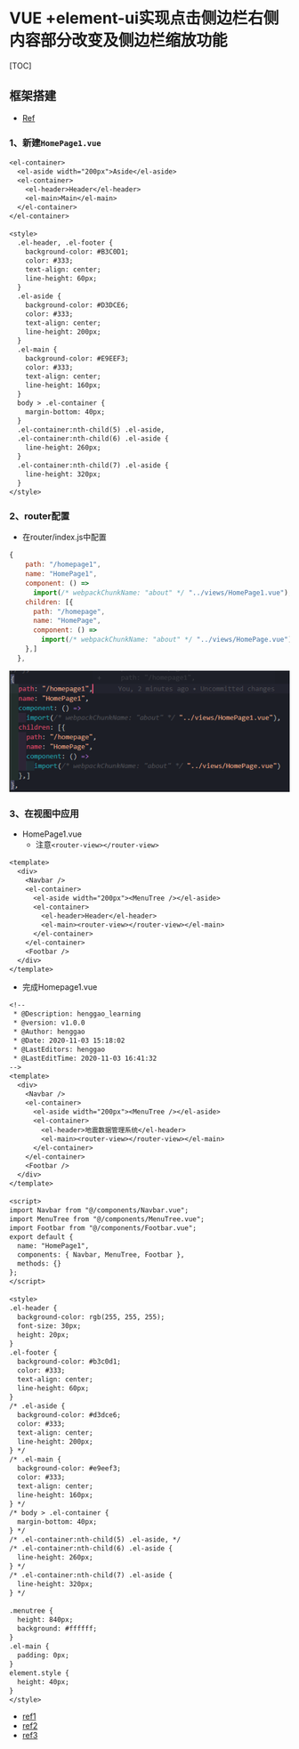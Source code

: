 # VUE +element-ui实现点击侧边栏右侧内容部分改变及侧边栏缩放功能

[TOC]

## 框架搭建

- [Ref](https://www.bookstack.cn/read/element-ui-v2.12/c59b8b004fd3b7a8.md)

### 1、新建`HomePage1.vue`

```
<el-container>
  <el-aside width="200px">Aside</el-aside>
  <el-container>
    <el-header>Header</el-header>
    <el-main>Main</el-main>
  </el-container>
</el-container>

<style>
  .el-header, .el-footer {
    background-color: #B3C0D1;
    color: #333;
    text-align: center;
    line-height: 60px;
  }
  .el-aside {
    background-color: #D3DCE6;
    color: #333;
    text-align: center;
    line-height: 200px;
  }
  .el-main {
    background-color: #E9EEF3;
    color: #333;
    text-align: center;
    line-height: 160px;
  }
  body > .el-container {
    margin-bottom: 40px;
  }
  .el-container:nth-child(5) .el-aside,
  .el-container:nth-child(6) .el-aside {
    line-height: 260px;
  }
  .el-container:nth-child(7) .el-aside {
    line-height: 320px;
  }
</style>
```



### 2、router配置

- 在router/index.js中配置

```js
{
    path: "/homepage1",
    name: "HomePage1",
    component: () =>
      import(/* webpackChunkName: "about" */ "../views/HomePage1.vue"),
    children: [{
      path: "/homepage",
      name: "HomePage",
      component: () =>
        import(/* webpackChunkName: "about" */ "../views/HomePage.vue")
    },]
  },
```

![](IMG/微信截图_20201103155049.png)

### 3、在视图中应用

- HomePage1.vue
  - 注意`<router-view></router-view>`

```
<template>
  <div>
    <Navbar />
    <el-container>
      <el-aside width="200px"><MenuTree /></el-aside>
      <el-container>
        <el-header>Header</el-header>
        <el-main><router-view></router-view></el-main>
      </el-container>
    </el-container>
    <Footbar />
  </div>
</template>
```





- 完成Homepage1.vue

```vue
<!--
 * @Description: henggao_learning
 * @version: v1.0.0
 * @Author: henggao
 * @Date: 2020-11-03 15:18:02
 * @LastEditors: henggao
 * @LastEditTime: 2020-11-03 16:41:32
-->
<template>
  <div>
    <Navbar />
    <el-container>
      <el-aside width="200px"><MenuTree /></el-aside>
      <el-container>
        <el-header>地震数据管理系统</el-header>
        <el-main><router-view></router-view></el-main>
      </el-container>
    </el-container>
    <Footbar />
  </div>
</template>

<script>
import Navbar from "@/components/Navbar.vue";
import MenuTree from "@/components/MenuTree.vue";
import Footbar from "@/components/Footbar.vue";
export default {
  name: "HomePage1",
  components: { Navbar, MenuTree, Footbar },
  methods: {}
};
</script>

<style>
.el-header {
  background-color: rgb(255, 255, 255);
  font-size: 30px;
  height: 20px;
}
.el-footer {
  background-color: #b3c0d1;
  color: #333;
  text-align: center;
  line-height: 60px;
}
/* .el-aside {
  background-color: #d3dce6;
  color: #333;
  text-align: center;
  line-height: 200px;
} */
/* .el-main {
  background-color: #e9eef3;
  color: #333;
  text-align: center;
  line-height: 160px;
} */
/* body > .el-container {
  margin-bottom: 40px;
} */
/* .el-container:nth-child(5) .el-aside, */
/* .el-container:nth-child(6) .el-aside {
  line-height: 260px;
} */
/* .el-container:nth-child(7) .el-aside {
  line-height: 320px;
} */

.menutree {
  height: 840px;
  background: #ffffff;
}
.el-main {
  padding: 0px;
}
element.style {
  height: 40px;
}
</style>
```







- [ref1](https://blog.csdn.net/gyx1549624673/article/details/101545183?utm_medium=distribute.pc_relevant.none-task-blog-BlogCommendFromMachineLearnPai2-5.channel_param&depth_1-utm_source=distribute.pc_relevant.none-task-blog-BlogCommendFromMachineLearnPai2-5.channel_param)
- [ref2](https://blog.csdn.net/weixin_41127584/article/details/102567303?utm_medium=distribute.pc_relevant_t0.none-task-blog-BlogCommendFromMachineLearnPai2-1.edu_weight&depth_1-utm_source=distribute.pc_relevant_t0.none-task-blog-BlogCommendFromMachineLearnPai2-1.edu_weight)
- [ref3](https://blog.csdn.net/weixin_42429288/article/details/83542029)

